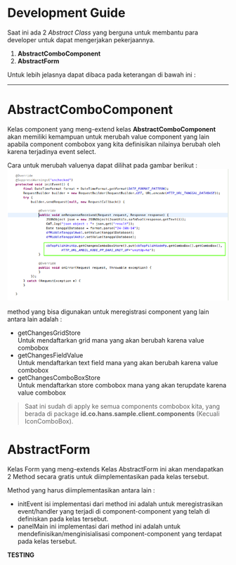 Development Guide
=================

Saat ini ada 2 *Abstract Class* yang berguna untuk membantu para developer untuk dapat mengerjakan pekerjaannya.

1. **AbstractComboComponent**
2. **AbstractForm**

Untuk lebih jelasnya dapat dibaca pada keterangan di bawah ini :   
***  

**AbstractComboComponent**
========================== 
Kelas component yang meng-extend kelas **AbstractComboComponent** akan memiliki kemampuan untuk merubah value component yang lain apabila component combobox yang kita definisikan nilainya berubah oleh karena terjadinya event select.

Cara untuk merubah valuenya dapat dilihat pada gambar berikut :
![AbstractComboComponent-example.png](resources/AbstractComboComponent-example.png "Cara registrasi component lain yang valuenya berubah karena combobox event select")

method yang bisa digunakan untuk meregistrasi component yang lain antara lain adalah : 

* getChangesGridStore  
    Untuk mendaftarkan grid mana yang akan berubah karena value combobox
* getChangesFieldValue  
    Untuk mendaftarkan text field mana yang akan berubah karena value combobox
* getChangesComboBoxStore  
    Untuk mendaftarkan store combobox mana yang akan terupdate karena value combobox

> Saat ini sudah di apply ke semua components combobox kita, yang berada di package **id.co.hans.sample.client.components** (Kecuali IconComboBox). 

**AbstractForm**
================
Kelas Form yang meng-extends Kelas AbstractForm ini akan mendapatkan 2 Method secara gratis untuk diimplementasikan pada kelas tersebut.

Method yang harus diimplementasikan antara lain :
* initEvent
    isi implementasi dari method ini adalah untuk meregistrasikan event/handler yang terjadi di component-component yang telah di definiskan pada kelas tersebut.
* panelMain
    ini implementasi dari method ini adalah untuk mendefinisikan/menginisialisasi component-component yang terdapat pada kelas tersebut.

	
**TESTING**